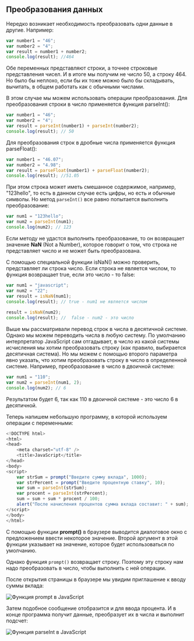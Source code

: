 ## Преобразования данных

Нередко возникает необходимость преобразовать одни данные в другие. Например:

```js
var number1 = "46";
var number2 = "4";
var result = number1 + number2;
console.log(result); //464
```

Обе переменных представляют строки, а точнее строковые представления чисел. И в итоге мы получим не число 50, а строку 464. Но было бы неплохо, если бы их тоже можно было бы складывать, вычитать, 
в общем работать как с обычными числами.

В этом случае мы можем использовать операции преобразования. Для преобразования строки в число применяется функция parseInt():

```js
var number1 = "46";
var number2 = "4";
var result = parseInt(number1) + parseInt(number2);
console.log(result); // 50
```

Для преобразования строк в дробные числа применяется функция parseFloat():

```js
var number1 = "46.07";
var number2 = "4.98";
var result = parseFloat(number1) + parseFloat(number2);
console.log(result); //51.05
```

При этом строка может иметь смешанное содержимое, например, "123hello", то есть в данном случае есть цифры, но есть и обычные символы. 
Но метод `parseInt()` все равно попытается выполнить преобразование:

```js
var num1 = "123hello";
var num2 = parseInt(num1);
console.log(num2); // 123
```

Если методу не удастся выполнить преобразование, то он возвращает значение **NaN** (Not a Number), которое говорит о том, 
что строка не представляет число и не может быть преобразована.

С помощью специальной функции isNaN() можно проверить, представляет ли строка число. Если строка не является числом, то функция возвращает 
true, если это число - то false:

```js
var num1 = "javascript";
var num2 = "22";
var result = isNaN(num1);
console.log(result); // true - num1 не является числом
    
result = isNaN(num2);
console.log(result); //  false - num2 - это число
```

Выше мы рассматривали перевод строк в числа в десятичной системе. Однако мы можем переводить числа в любую систему. По умолчанию интерпретатор 
JavaScript сам отгадывает, в число из какой системы исчисления мы хотим преобразовать строку (как правило, выбирается десятичная система). Но мы можем с помощью второго параметра явно указать, 
что хотим преобразовать строку в число в определенной системе. Например, преобразование в число в двоичной системе:

```js
var num1 = "110";
var num2 = parseInt(num1, 2);
console.log(num2); // 6
```

Результатом будет 6, так как 110 в двоичной системе - это число 6 в десятичной.

Теперь напишем небольшую программу, в которой используем операции с переменными:

```js
<!DOCTYPE html>
<html>
<head>
    <meta charset="utf-8" />
    <title>JavaScript</title>
</head>
<body>
<script>
    var strSum = prompt("Введите сумму вклада", 1000);
    var strPercent = prompt("Введите процентную ставку", 10);
    var sum = parseInt(strSum);
    var procent = parseInt(strPercent);
    sum = sum + sum * procent / 100;
    alert("После начисления процентов сумма вклада составит: " + sum);
</script>
</body>
</html>
```

С помощью функции **prompt()** в браузере выводится диалоговое окно с предложением ввести некоторое значение. Второй аргумент 
в этой функции указывает на значение, которое будет использоваться по умолчанию.

Однако функция `prompt()` возвращает строку. Поэтому эту строку нам надо преобразовать в число, чтобы выполнить с ней операции.

После открытия страницы в браузере мы увидим приглашение к вводу суммы вклада:

![Функция prompt в JavaScript](https://metanit.com/web/javascript/pics/2.2.png)

Затем подобное сообщение отобразится и для ввода процента. И в конце программа получит данные, преобразует их в числа и выполнит подсчет:

![Функция parseInt в JavaScript](https://metanit.com/web/javascript/pics/2.3.png)

